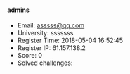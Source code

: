#### admins  

* Email: asssss@qq.com  
* University: sssssss  
* Register Time: 2018-05-04 16:52:45  
* Register IP: 61.157.138.2  
* Score: 0  
* Solved challenges: 
